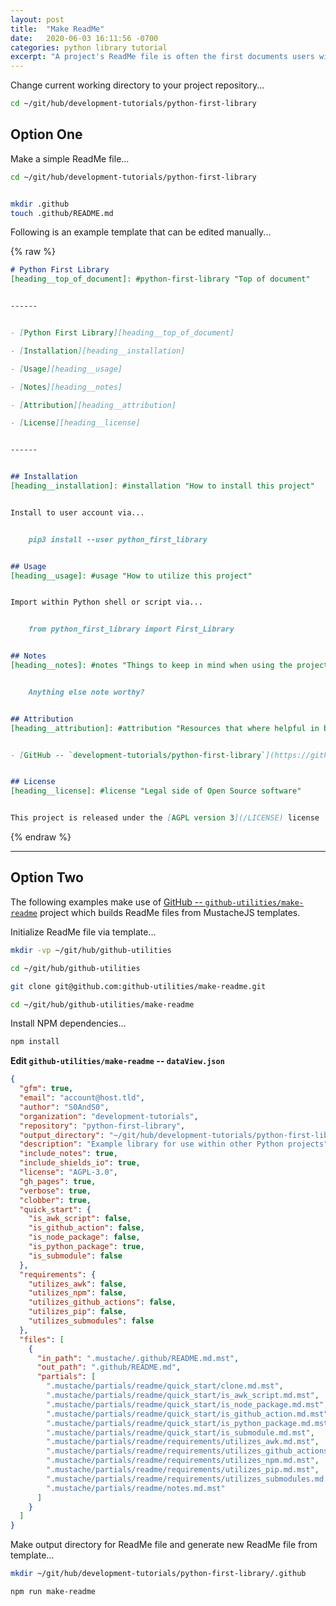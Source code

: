 ```yaml
---
layout: post
title:  "Make ReadMe"
date:   2020-06-03 16:11:56 -0700
categories: python library tutorial
excerpt: "A project's ReadMe file is often the first documents users will review"
---
```




Change current working directory to your project repository...


```bash
cd ~/git/hub/development-tutorials/python-first-library
```


## Option One
[Option One]: #option-two "Make a simple ReadMe file"


Make a simple ReadMe file...


```bash
cd ~/git/hub/development-tutorials/python-first-library


mkdir .github
touch .github/README.md
```


Following is an example template that can be edited manually...


{% raw %}
```markdown
# Python First Library
[heading__top_of_document]: #python-first-library "Top of document"


------


- [Python First Library][heading__top_of_document]

- [Installation][heading__installation]

- [Usage][heading__usage]

- [Notes][heading__notes]

- [Attribution][heading__attribution]

- [License][heading__license]


------


## Installation
[heading__installation]: #installation "How to install this project"


Install to user account via...


    pip3 install --user python_first_library


## Usage
[heading__usage]: #usage "How to utilize this project"


Import within Python shell or script via...


    from python_first_library import First_Library


## Notes
[heading__notes]: #notes "Things to keep in mind when using the project"


    Anything else note worthy?


## Attribution
[heading__attribution]: #attribution "Resources that where helpful in building this project"


- [GitHub -- `development-tutorials/python-first-library`](https://github.com/development-tutorials/python-first-library)


## License
[heading__license]: #license "Legal side of Open Source software"


This project is released under the [AGPL version 3](/LICENSE) license


```
{% endraw %}


------


## Option Two
[Option Two]: #option-two "Initialize ReadMe file via template"


The following examples make use of [GitHub -- `github-utilities/make-readme`](https://github.com/github-utilities/make-readme) project which builds ReadMe files from MustacheJS templates.


Initialize ReadMe file via template...


```bash
mkdir -vp ~/git/hub/github-utilities

cd ~/git/hub/github-utilities

git clone git@github.com:github-utilities/make-readme.git

cd ~/git/hub/github-utilities/make-readme
```


Install NPM dependencies...


```bash
npm install
```


**Edit `github-utilities/make-readme` -- `dataView.json`**


```json
{
  "gfm": true,
  "email": "account@host.tld",
  "author": "S0AndS0",
  "organization": "development-tutorials",
  "repository": "python-first-library",
  "output_directory": "~/git/hub/development-tutorials/python-first-library",
  "description": "Example library for use within other Python projects",
  "include_notes": true,
  "include_shields_io": true,
  "license": "AGPL-3.0",
  "gh_pages": true,
  "verbose": true,
  "clobber": true,
  "quick_start": {
    "is_awk_script": false,
    "is_github_action": false,
    "is_node_package": false,
    "is_python_package": true,
    "is_submodule": false
  },
  "requirements": {
    "utilizes_awk": false,
    "utilizes_npm": false,
    "utilizes_github_actions": false,
    "utilizes_pip": false,
    "utilizes_submodules": false
  },
  "files": [
    {
      "in_path": ".mustache/.github/README.md.mst",
      "out_path": ".github/README.md",
      "partials": [
        ".mustache/partials/readme/quick_start/clone.md.mst",
        ".mustache/partials/readme/quick_start/is_awk_script.md.mst",
        ".mustache/partials/readme/quick_start/is_node_package.md.mst",
        ".mustache/partials/readme/quick_start/is_github_action.md.mst",
        ".mustache/partials/readme/quick_start/is_python_package.md.mst",
        ".mustache/partials/readme/quick_start/is_submodule.md.mst",
        ".mustache/partials/readme/requirements/utilizes_awk.md.mst",
        ".mustache/partials/readme/requirements/utilizes_github_actions.md.mst",
        ".mustache/partials/readme/requirements/utilizes_npm.md.mst",
        ".mustache/partials/readme/requirements/utilizes_pip.md.mst",
        ".mustache/partials/readme/requirements/utilizes_submodules.md.mst",
        ".mustache/partials/readme/notes.md.mst"
      ]
    }
  ]
}
```


Make output directory for ReadMe file and generate new ReadMe file from template...


```bash
mkdir ~/git/hub/development-tutorials/python-first-library/.github

npm run make-readme
```
